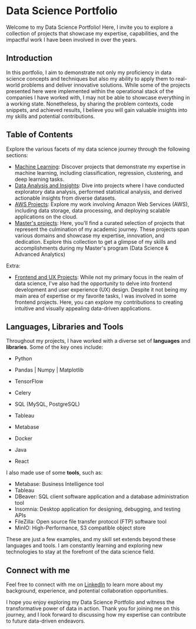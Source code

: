 # Data Science Portfolio

Welcome to my Data Science Portfolio! Here, I invite you to explore a collection of projects that showcase my expertise, capabilities, and the impactful work I have been involved in over the years.

## Introduction

In this portfolio, I aim to demonstrate not only my proficiency in data science concepts and techniques but also my ability to apply them to real-world problems and deliver innovative solutions. While some of the projects presented here were implemented within the operational stack of the companies I have worked with, I may not be able to showcase everything in a working state. Nonetheless, by sharing the problem contexts, code snippets, and achieved results, I believe you will gain valuable insights into my skills and potential contributions.

## Table of Contents

Explore the various facets of my data science journey through the following sections:

- [Machine Learning](./machine-learning): Discover projects that demonstrate my expertise in machine learning, including classification, regression, clustering, and deep learning tasks.
- [Data Analysis and Insights](./data-analysis): Dive into projects where I have conducted exploratory data analysis, performed statistical analysis, and derived actionable insights from diverse datasets.
- [AWS Projects](./aws): Explore my work involving Amazon Web Services (AWS), including data storage, data processing, and deploying scalable applications on the cloud.
- [Master's projects](./masters-projects): Here, you'll find a curated selection of projects that represent the culmination of my academic journey. These projects span various domains and showcase my expertise, innovation, and dedication. Explore this collection to get a glimpse of my skills and accomplishments during my Master's program (Data Science & Advanced Analytics)
  
Extra:
- [Frontend and UX Projects](./frontend-ux): While not my primary focus in the realm of data science, I've also had the opportunity to delve into frontend development and user experience (UX) design. Despite it not being my main area of expertise or my favorite tasks, I was involved in some frontend projects. Here, you can explore my contributions to creating intuitive and visually appealing data-driven applications.
 

## Languages, Libraries and Tools

Throughout my projects, I have worked with a diverse set of **languages** and **libraries**. Some of the key ones include:

- Python
- Pandas | Numpy | Matplotlib
- TensorFlow
- Celery
- SQL (MySQL, PostgreSQL)
- Tableau
- Metabase
- Docker
- Java

- React

I also made use of some **tools**, such as:

- Metabase: Business Intelligence tool
- Tableau
- DBeaver: SQL client software application and a database administration tool
- Insomnia: Desktop application for designing, debugging, and testing APIs
- FileZilla: Open source file transfer protocol (FTP) software tool
- MinIO: High-Performance, S3 compatible object store
  
These are just a few examples, and my skill set extends beyond these languages and tools. I am constantly learning and exploring new technologies to stay at the forefront of the data science field.

## Connect with me

Feel free to connect with me on [LinkedIn](https://www.linkedin.com/in/pedrocerejeira/) to learn more about my background, experience, and potential collaboration opportunities.

I hope you enjoy exploring my Data Science Portfolio and witness the transformative power of data in action. Thank you for joining me on this journey, and I look forward to discussing how my expertise can contribute to future data-driven endeavors.
